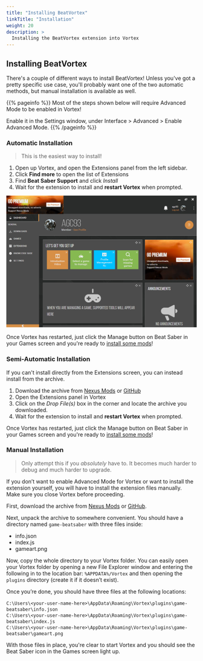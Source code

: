 ```yaml
---
title: "Installing BeatVortex"
linkTitle: "Installation"
weight: 20
description: >
  Installing the BeatVortex extension into Vortex
---
```


## Installing BeatVortex

There's a couple of different ways to install BeatVortex! Unless you've got a pretty specific use case, you'll probably want one of the two automatic methods, but manual installation is available as well.

{{% pageinfo %}}
Most of the steps shown below will require Advanced Mode to be enabled in Vortex! 

Enable it in the Settings window, under Interface > Advanced > Enable Advanced Mode.
{{% /pageinfo %}}

### Automatic Installation

> This is the easiest way to install!

1. Open up Vortex, and open the Extensions panel from the left sidebar.
1. Click **Find more** to open the list of Extensions
1. Find **Beat Saber Support** and click *Install*
1. Wait for the extension to install and **restart Vortex** when prompted.

![installation process][install_1]

Once Vortex has restarted, just click the Manage button on Beat Saber in your Games screen and you're ready to [install some mods](/docs/usage/mods)!

[install_1]: /install_1.png

### Semi-Automatic Installation

If you can't install directly from the Extensions screen, you can instead install from the archive.

1. Download the archive from [Nexus Mods](https://www.nexusmods.com/site/mods/96?tab=files) or [GitHub](https://https://github.com/agc93/beatvortex/actions)
1. Open the Extensions panel in Vortex
1. Click on the *Drop File(s)* box in the corner and locate the archive you downloaded.
1. Wait for the extension to install and **restart Vortex** when prompted.

Once Vortex has restarted, just click the Manage button on Beat Saber in your Games screen and you're ready to [install some mods](/docs/usage/mods)!

### Manual Installation

> Only attempt this if you *absolutely* have to. It becomes much harder to debug and much harder to upgrade.

If you don’t want to enable Advanced Mode for Vortex or want to install the extension yourself, you will have to install the extension files manually. Make sure you close Vortex before proceeding.

First, download the archive from [Nexus Mods](https://www.nexusmods.com/site/mods/96?tab=files) or [GitHub](https://https://github.com/agc93/beatvortex/actions).

Next, unpack the archive to somewhere convenient. You should have a directory named `game-beatsaber` with three files inside:

- info.json
- index.js
- gameart.png

Now, copy the whole directory to your Vortex folder. You can easily open your Vortex folder by opening a new File Explorer window and entering the following in to the location bar: `%APPDATA%/Vortex` and then opening the `plugins` directory (create it if it doesn’t exist).

Once you’re done, you should have three files at the following locations:

```text
C:\Users\<your-user-name-here>\AppData\Roaming\Vortex\plugins\game-beatsaber\info.json
C:\Users\<your-user-name-here>\AppData\Roaming\Vortex\plugins\game-beatsaber\index.js
C:\Users\<your-user-name-here>\AppData\Roaming\Vortex\plugins\game-beatsaber\gameart.png
```

With those files in place, you're clear to start Vortex and you should see the Beat Saber icon in the Games screen light up.